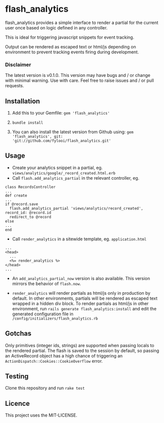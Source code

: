 # flash_analytics

flash_analytics provides a simple interface to render a partial for the current user once based on logic defined in any controller.

This is ideal for triggering javascript snippets for event tracking.

Output can be rendered as escaped text or html/js depending on environment to prevent tracking events firing during development.

### Disclaimer
The latest version is v0.1.0. This version may have bugs and / or change with minimal warning. Use with care. Feel free to raise issues and / or pull requests.

## Installation
  1. Add this to your Gemfile:
    `gem 'flash_analytics'`
  2. `bundle install`

  3. You can also install the latest version from Github using:
    `gem 'flash_analytics', git: 'git://github.com/fylooi/flash_analytics.git'`

## Usage
- Create your analytics snippet in a partial, eg. `views/analytics/google/_record_created.html.erb`
- Call `flash.add_analytics_partial` in the relevant controller, eg.
```
class RecordsController
...
def create
...
if @record.save
  flash.add_analytics_partial 'views/analytics/record_created', record_id: @record.id
  redirect_to @record
else
...
end
```
- Call `render_analytics` in a sitewide template, eg. `application.html`
```
...
<head>
  ...
  <%= render_analytics %>
</head>
...
```

- An `add_analytics_partial_now` version is also available. This version mirrors the behavior of `flash.now`.

- `render_analytics` will render partials as html/js only in production by default. In other environments, partials will be rendered as escaped text wrapped in a hidden div block. To render partials as html/js in other environment, run `rails generate flash_analytics:install` and edit the generated configuration file in `/config/initializers/flash_analytics.rb`


## Gotchas
Only primitives (integer ids, strings) are supported when passing locals to the rendered partial. The flash is saved to the session by default, so passing an ActiveRecord object has a high chance of triggering an `ActionDispatch::Cookies::CookieOverflow` error.


## Testing
Clone this repository and run `rake test`

## Licence

This project uses the MIT-LICENSE.
